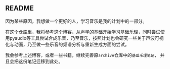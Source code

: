 ## README

因为某些原因，我想做一个更好的人，学习音乐是我的计划中的一部分。

在这个仓库里，我将参考[这个博客]( https://www.cnblogs.com/devymex/p/3385179.html#4341346 )，从声学的基础开始学习基础乐理，同时尝试使用pyaudio等工具尝试合成乐音，乃至音乐，按照计划也会研究一些关于声波可视化与动画，乃至做一些乐音的频谱分析与重新生成方面的尝试。

我会参考上述博客，或者一些书籍，继续完善原`archive`仓库中的`基础乐理笔记`， 并且会把这份笔记迁移到此处。
